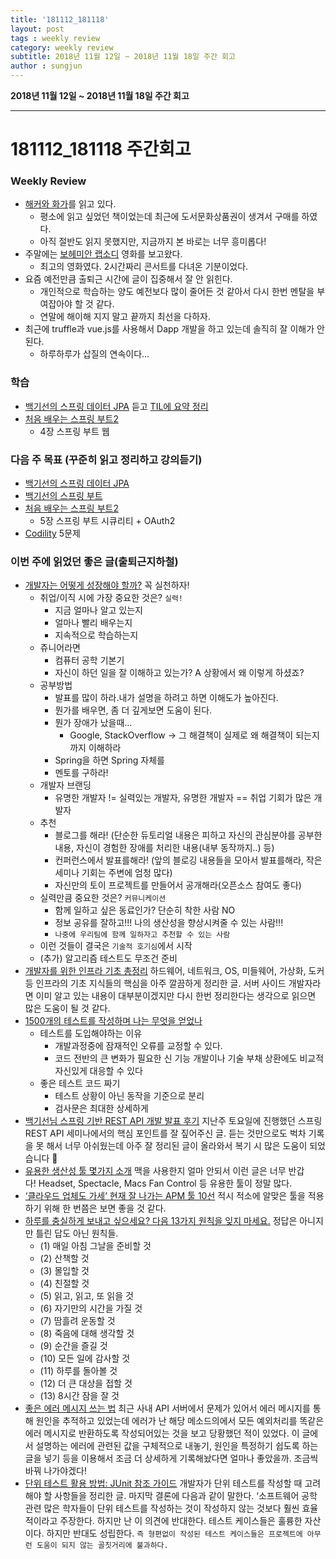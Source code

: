 ```yaml
---
title: '181112_181118'  
layout: post  
tags : weekly review
category: weekly review
subtitle: 2018년 11월 12일 ~ 2018년 11월 18일 주간 회고
author : sungjun
---
```


**2018년 11월 12일 ~ 2018년 11월 18일 주간 회고** 

---

# 181112_181118 주간회고

### Weekly Review
- [해커와 화가](https://book.naver.com/bookdb/book_detail.nhn?bid=7399482)를 읽고 있다.
    - 평소에 읽고 싶었던 책이었는데 최근에 도서문화상품권이 생겨서 구매를 하였다.
    - 아직 절반도 읽지 못했지만, 지금까지 본 바로는 너무 흥미롭다!
- 주말에는 [보헤미안 랩소디](https://movie.naver.com/movie/bi/mi/basic.nhn?code=156464) 영화를 보고왔다.
    - 최고의 영화였다. 2시간짜리 콘서트를 다녀온 기분이었다.
- 요즘 예전만큼 출퇴근 시간에 글이 집중해서 잘 안 읽힌다.
    - 개인적으로 학습하는 양도 예전보다 많이 줄어든 것 같아서 다시 한번 멘탈을 부여잡아야 할 것 같다.
    - 연말에 해이해 지지 말고 끝까지 최선을 다하자.
- 최근에 truffle과 vue.js를 사용해서 Dapp 개발을 하고 있는데 솔직히 잘 이해가 안 된다.
    - 하루하루가 삽질의 연속이다...

### 학습
- [백기선의 스프링 데이터 JPA](https://www.inflearn.com/course/%EC%8A%A4%ED%94%84%EB%A7%81-%EB%8D%B0%EC%9D%B4%ED%84%B0-jpa/) 듣고 [TIL에 요약 정리](https://github.com/gwonsungjun/TIL/blob/master/JPA/Whiteship-JPA.md)
- [처음 배우는 스프링 부트2](https://book.naver.com/bookdb/book_detail.nhn?bid=14031681)
    - 4장 스프링 부트 웹

### 다음 주 목표 (꾸준히 읽고 정리하고 강의듣기)
- [백기선의 스프링 데이터 JPA](https://www.inflearn.com/course/%EC%8A%A4%ED%94%84%EB%A7%81-%EB%8D%B0%EC%9D%B4%ED%84%B0-jpa/)
- [백기선의 스프링 부트](https://www.inflearn.com/course/%EC%8A%A4%ED%94%84%EB%A7%81%EB%B6%80%ED%8A%B8/)
- [처음 배우는 스프링 부트2](https://book.naver.com/bookdb/book_detail.nhn?bid=14031681)
    - 5장 스프링 부트 시큐리티 + OAuth2
- [Codility](https://www.codility.com/) 5문제

### 이번 주에 읽었던 좋은 글(출퇴근지하철)
- [개발자는 어떻게 성장해야 할까?](https://www.slideshare.net/charsyam2/how-to-become-better-engineer) 꼭 실천하자!
    - 취업/이직 시에 가장 중요한 것은? `실력!`
        - 지금 얼마나 알고 있는지
        - 얼마나 빨리 배우는지
        - 지속적으로 학습하는지
    - 쥬니어라면
        - 컴퓨터 공학 기본기
        - 자신이 하던 일을 잘 이해하고 있는가? A 상황에서 왜 이렇게 하셨죠?
    - 공부방법
        - 발표를 많이 하라.내가 설명을 하려고 하면 이해도가 높아진다.
        - 뭔가를 배우면, 좀 더 깊게보면 도움이 된다.
        - 뭔가 장애가 났을때…
            - Google, StackOverflow -> 그 해결책이 실제로 왜 해결책이 되는지까지 이해하라
        - Spring을 하면 Spring 자체를
        - 멘토를 구하라!
    - 개발자 브랜딩
        - 유명한 개발자 != 실력있는 개발자, 유명한 개발자 == 취업 기회가 많은 개발자
    - 추천
        - 블로그를 해라! (단순한 듀토리얼 내용은 피하고 자신의 관심분야를 공부한 내용, 자신이 경험한 장애를 처리한 내용(내부 동작까지..) 등)
        - 컨퍼런스에서 발표를해라! (앞의 블로깅 내용들을 모아서 발표를해라, 작은 세미나 기회는 주변에 엄청 많다)
        - 자신만의 토이 프로젝트를 만들어서 공개해라(오픈소스 참여도 좋다)
    - 실력만큼 중요한 것은? `커뮤니케이션`
        - 함께 일하고 싶은 동료인가? 단순히 착한 사람 NO
        - 정보 공유를 잘하고!!! 나의 생산성을 향상시켜줄 수 있는 사람!!!
        - `나중에 우리팀에 함께 일하자고 추천할 수 있는 사람`
    - 이런 것들이 결국은 `기술적 호기심`에서 시작
    - (추가) 알고리즘 테스트도 무조건 준비
- [개발자를 위한 인프라 기초 총정리](https://futurecreator.github.io/2018/11/09/it-infrastructure-basics/) 하드웨어, 네트워크, OS, 미들웨어, 가상화, 도커 등 인프라의 기초 지식들의 핵심을 아주 깔끔하게 정리한 글. 서버 사이드 개발자라면 이미 알고 있는 내용이 대부분이겠지만 다시 한번 정리한다는 생각으로 읽으면 많은 도움이 될 것 같다.
- [1500개의 테스트를 작성하며 나는 무엇을 얻었나](https://medium.com/@minhyeok4dev/1500%EA%B0%9C-%ED%85%8C%EC%8A%A4%ED%8A%B8%EB%A5%BC-%EC%9E%91%EC%84%B1%ED%95%98%EB%A9%B0-%EB%82%98%EB%8A%94-%EB%AC%B4%EC%97%87%EC%9D%84-%EC%96%BB%EC%97%88%EB%82%98-62b9facd53d8)
    - 테스트를 도입해야하는 이유
        - 개발과정중에 잠재적인 오류를 교정할 수 있다.
        - 코드 전반의 큰 변화가 필요한 신 기능 개발이나 기술 부채 상환에도 비교적 자신있게 대응할 수 있다
    - 좋은 테스트 코드 짜기
        - 테스트 상황이 아닌 동작을 기준으로 분리
        - 검사문은 최대한 상세하게
- [백기선님 스프링 기반 REST API 개발 발표 후기](https://github.com/david-learner/java-study/blob/master/%EB%B0%B1%EA%B8%B0%EC%84%A0%EB%8B%98_%EC%8A%A4%ED%94%84%EB%A7%81_%EA%B8%B0%EB%B0%98_REST_API_%EA%B0%9C%EB%B0%9C/readme.md) 지난주 토요일에 진행했던 스프링 REST API 세미나에서의 핵심 포인트를 잘 짚어주신 글. 듣는 것만으로도 벅차 기록을 못 해서 너무 아쉬웠는데 아주 잘 정리된 글이 올라와서 복기 시 많은 도움이 되었습니다 🙂
- [유용한 생산성 툴 몇가지 소개](https://velog.io/@chris/-%EC%9C%A0%EC%9A%A9%ED%95%9C-%EC%83%9D%EC%82%B0%EC%84%B1-%ED%88%B4-%EB%AA%87%EA%B0%80%EC%A7%80-%EC%86%8C%EA%B0%9C-4fjobp3vim) 맥을 사용한지 얼마 안되서 이런 글은 너무 반갑다! Headset, Spectacle, Macs Fan Control 등 유용한 툴이 정말 많다.
- [‘클라우드 업체도 가세’ 현재 잘 나가는 APM 툴 10선](http://www.ciokorea.com/slideshow/40137) 적시 적소에 알맞은 툴을 적용하기 위해 한 번쯤은 보면 좋을 것 같다.
- [하루를 충실하게 보내고 싶으세요? 다음 13가지 원칙을 잊지 마세요.](http://newspeppermint.com/2018/10/17/m-day/) 정답은 아니지만 틀린 답도 아닌 원칙들.
    - (1) 매일 아침 그날을 준비할 것
    - (2) 산책할 것
    - (3) 몰입할 것
    - (4) 친절할 것
    - (5) 읽고, 읽고, 또 읽을 것
    - (6) 자기만의 시간을 가질 것
    - (7) 땀흘려 운동할 것
    - (8) 죽음에 대해 생각할 것
    - (9) 순간을 즐길 것
    - (10) 모든 일에 감사할 것
    - (11) 하루를 돌아볼 것
    - (12) 더 큰 대상을 접할 것
    - (13) 8시간 잠을 잘 것
- [좋은 에러 메시지 쓰는 법](https://drive.google.com/file/d/14_O9QJizrfJ7YQ5uZAUUpQ78pGDADnaX/view) 최근 사내 API 서버에서 문제가 있어서 에러 메시지를 통해 원인을 추적하고 있었는데 에러가 난 해당 메소드의에서 모든 예외처리를 똑같은 에러 메시지로 반환하도록 작성되어있는 것을 보고 당황했던 적이 있었다. 이 글에서 설명하는 에러에 관련된 값을 구체적으로 내놓기, 원인을 특정하기 쉽도록 하는 글을 넣기 등을 이용해서 조금 더 상세하게 기록해놨다면 얼마나 좋았을까. 조금씩 바꿔 나가야겠다!  
- [단위 테스트 활용 방법: JUnit 참조 가이드](https://brunch.co.kr/@pubjinson/16) 개발자가 단위 테스트를 작성할 때 고려해야 할 사항들을 정리한 글. 마지막 결론에 다음과 같이 말한다. ‘소프트웨어 공학 관련 많은 학자들이 단위 테스트를 작성하는 것이 작성하지 않는 것보다 훨씬 효율적이라고 주장한다. 하지만 난 이 의견에 반대한다. 테스트 케이스들은 훌륭한 자산이다. 하지만 반대도 성립한다. `즉 형편없이 작성된 테스트 케이스들은 프로젝트에 아무런 도움이 되지 않는 골칫거리에 불과하다.`